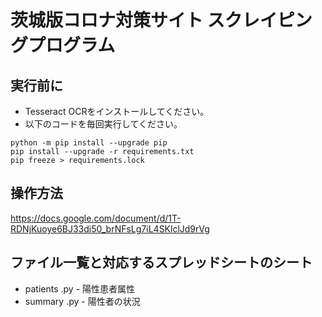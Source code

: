 # 茨城版コロナ対策サイト スクレイピングプログラム

## 実行前に
 - Tesseract OCRをインストールしてください。
 - 以下のコードを毎回実行してください。<br>
  ```
  python -m pip install --upgrade pip
  pip install --upgrade -r requirements.txt
  pip freeze > requirements.lock
  ```

## 操作方法
https://docs.google.com/document/d/1T-RDNjKuoye6BJ33di50_brNFsLg7iL4SKlclJd9rVg

## ファイル一覧と対応するスプレッドシートのシート
 - patients .py - 陽性患者属性
 - summary .py - 陽性者の状況